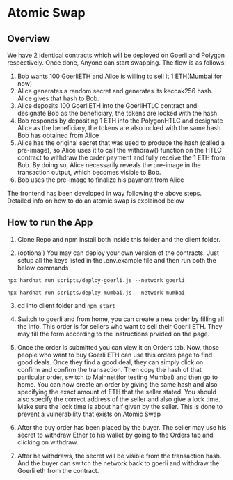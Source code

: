 # Atomic Swap

## Overview

We have 2 identical contracts which will be deployed on Goerli and Polygon respectively. Once done, Anyone can start swapping.
The flow is as follows:
1. Bob wants 100 GoerliETH and Alice is willing to sell it 1 ETH(Mumbai for now)
2. Alice generates a random secret and generates its keccak256 hash. Alice gives that hash to Bob.
3. Alice deposits 100 GoerliETH into the GoerliHTLC contract and designate Bob as the beneficiary, the tokens are locked with the hash
4. Bob responds by depositing 1 ETH into the PolygonHTLC and designate Alice as the beneficiary, the tokens are also locked with the same hash Bob has obtained from Alice
5. Alice has the original secret that was used to produce the hash (called a pre-image), so Alice uses it to call the withdraw() function on the HTLC contract to withdraw the order payment and fully receive the 1 ETH from Bob. By doing so, Alice necessarily reveals the pre-image in the transaction output, which becomes visible to Bob.
6. Bob uses the pre-image to finalize his payment from Alice

The frontend has been developed in way following the above steps. Detailed info on how to do an atomic swap is explained below

## How to run the App

1. Clone Repo and npm install both inside this folder and the client folder.

2. (optional) You may can deploy your own version of the contracts. Just setup all the keys listed in the .env.example file and then run both the below commands
```
npx hardhat run scripts/deploy-goerli.js --network goerli
```
```
npx hardhat run scripts/deploy-mumbai.js --network mumbai
```

3. cd into client folder and ```npm start```

4. Switch to goerli and from home, you can create a new order by filling all the info. This order is for sellers who want to sell their Goerli ETH. They may fill the form according to the instructions prvided on the page.


5. Once the order is submitted you can view it on Orders tab. Now, those people who want to buy Goerli ETH can use this orders page to find good deals. Once they find a good deal, they can simply click on confirm and confirm the transaction. Then copy the hash of that particular order, switch to Mainnet(for testing Mumbai) and then go to home. You can now create an order by giving the same hash and also specifying the exact amount of ETH that the seller stated. You should also specify the correct address of the seller and also give a lock time. Make sure the lock time is about half given by the seller. This is done to prevent a vulnerability that exists on Atomic Swap

6. After the buy order has been placed by the buyer. The seller may use his secret to withdraw Ether to his wallet by going to the Orders tab and clicking on withdraw. 

7. After he withdraws, the secret will be visible from the transaction hash. And the buyer can switch the network back to goerli and withdraw the Goerli eth from the contract.
